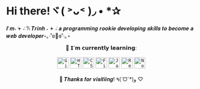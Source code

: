 # Hi there!ヾ( ˃ᴗ˂ )◞ • *✰ 
𝑰'𝒎˖ ݁𖥔 ݁˖ 𐙚 𝑻𝒓𝒊𝒏𝒉 ˖ ݁𖥔 ݁˖ 𝒂 𝒑𝒓𝒐𝒈𝒓𝒂𝒎𝒎𝒊𝒏𝒈 𝒓𝒐𝒐𝒌𝒊𝒆 𝒅𝒆𝒗𝒆𝒍𝒐𝒑𝒊𝒏𝒈 𝒔𝒌𝒊𝒍𝒍𝒔 𝒕𝒐 𝒃𝒆𝒄𝒐𝒎𝒆 𝒂 𝒘𝒆𝒃 𝒅𝒆𝒗𝒆𝒍𝒐𝒑𝒆𝒓⋆｡‧˚ʚ🍓ɞ˚‧｡⋆
</br>

<div align="center"> 🌱 𝗜'𝗺 𝗰𝘂𝗿𝗿𝗲𝗻𝘁𝗹𝘆 𝗹𝗲𝗮𝗿𝗻𝗶𝗻𝗴:
</div>
</br>
<div align="center">
	<code><img width="30" src="https://user-images.githubusercontent.com/25181517/192108372-f71d70ac-7ae6-4c0d-8395-51d8870c2ef0.png" alt="Git" title="Git"/></code>
	<code><img width="30" src="https://user-images.githubusercontent.com/25181517/192158954-f88b5814-d510-4564-b285-dff7d6400dad.png" alt="HTML" title="HTML"/></code>
	<code><img width="30" src="https://user-images.githubusercontent.com/25181517/183898674-75a4a1b1-f960-4ea9-abcb-637170a00a75.png" alt="CSS" title="CSS"/></code>
	<code><img width="30" src="https://user-images.githubusercontent.com/25181517/189715289-df3ee512-6eca-463f-a0f4-c10d94a06b2f.png" alt="Figma" title="Figma"/></code>
	<code><img width="30" src="https://user-images.githubusercontent.com/25181517/117447155-6a868a00-af3d-11eb-9cfe-245df15c9f3f.png" alt="JavaScript" title="JavaScript"/></code>
	<code><img width="30" src="https://user-images.githubusercontent.com/25181517/183897015-94a058a6-b86e-4e42-a37f-bf92061753e5.png" alt="React" title="React"/></code>
	<code><img width="30" src="https://user-images.githubusercontent.com/25181517/183568594-85e280a7-0d7e-4d1a-9028-c8c2209e073c.png" alt="Node.js" title="Node.js"/></code>
</div>
</br>

<div align="center">
 💞️ 𝑻𝒉𝒂𝒏𝒌𝒔 𝒇𝒐𝒓 𝒗𝒊𝒔𝒊𝒕𝒊𝒊𝒏𝒈! ٩(ˊᗜˋ*)و ♡
</div>


<!---
trinhng8/trinhng8 is a ✨ special ✨ repository because its `README.md` (this file) appears on your GitHub profile.
You can click the Preview link to take a look at your changes.
--->
